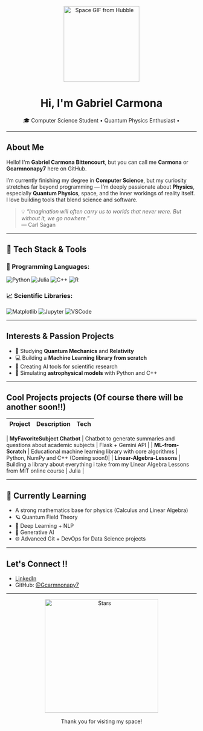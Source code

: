<p align="center">
  <img src="https://media.giphy.com/media/l3vR85PnGsBwu1PFK/giphy.gif" width="200" alt="Space GIF from Hubble">
</p>

<h1 align="center">Hi, I'm Gabriel Carmona </h1>

<p align="center">
  🎓 Computer Science Student •  Quantum Physics Enthusiast •
</p>

---

##  About Me

Hello! I'm **Gabriel Carmona Bittencourt**, but you can call me **Carmona** or **Gcarmnonapy7** here on GitHub.

I’m currently finishing my degree in **Computer Science**, but my curiosity stretches far beyond programming — I’m deeply passionate about **Physics**, especially **Quantum Physics**, space, and the inner workings of reality itself. I love building tools that blend science and software.

> 💡 _“Imagination will often carry us to worlds that never were. But without it, we go nowhere.”_  
> — Carl Sagan

---

## 🚀 Tech Stack & Tools

### 🧰 Programming Languages:
![Python](https://img.shields.io/badge/-Python-3776AB?style=for-the-badge&logo=python&logoColor=white)
![Julia](https://img.shields.io/badge/-Julia-a270ba?style=for-the-badge&logo=julia&logoColor=white)
![C++](https://img.shields.io/badge/-C++-00599C?style=for-the-badge&logo=c%2B%2B&logoColor=white)
![R](https://img.shields.io/badge/-R-276DC3?style=for-the-badge&logo=r&logoColor=white)

### 📈 Scientific Libraries:
![Matplotlib](https://img.shields.io/badge/-Matplotlib-11557c?style=for-the-badge&logo=plotly&logoColor=white)
![Jupyter](https://img.shields.io/badge/-Jupyter-F37626?style=for-the-badge&logo=jupyter&logoColor=white)
![VSCode](https://img.shields.io/badge/-VSCode-007ACC?style=for-the-badge&logo=visual-studio-code&logoColor=white)

---

## Interests & Passion Projects

- 🔬 Studying **Quantum Mechanics** and **Relativity**
- 💻 Building a **Machine Learning library from scratch**
- 🤖 Creating AI tools for scientific research
- 🚀 Simulating **astrophysical models** with Python and C++

---

##  Cool Projects projects (Of course there will be another soon!!)

| Project | Description | Tech |
|---------|-------------|------|

|  **MyFavoriteSubject Chatbot** | Chatbot to generate summaries and questions about academic subjects | Flask + Gemini API |
|  **ML-from-Scratch**           | Educational machine learning library with core algorithms | Python, NumPy and C++ (Coming soon!)|
|  **Linear-Algebra-Lessons**    | Building a library about everything i take from my Linear Algebra Lessons from MIT online course | Julia |
 
---

## 🔭 Currently Learning
- A strong mathematics base for physics (Calculus and Linear Algebra)
- 🪐 Quantum Field Theory  
- 🧠 Deep Learning + NLP  
- 🧬 Generative AI  
- 🌐 Advanced Git + DevOps for Data Science projects

---

## Let's Connect !!

- [LinkedIn](https://linkedin.com/in/your-profile)
- GitHub: [@Gcarmnonapy7](https://github.com/Gcarmnonapy7)

---

<p align="center">
  <img src="https://media.giphy.com/media/fwbZnTftCXVocKzfxR/giphy.gif" width="300" alt="Stars">
</p>

<p align="center">
   Thank you for visiting my space!  
</p>
